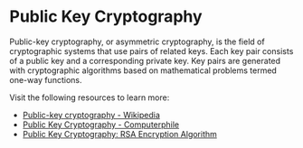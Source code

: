 # Public Key Cryptography

Public-key cryptography, or asymmetric cryptography, is the field of cryptographic systems that use pairs of related keys. Each key pair consists of a public key and a corresponding private key. Key pairs are generated with cryptographic algorithms based on mathematical problems termed one-way functions.

Visit the following resources to learn more:

- [Public-key cryptography - Wikipedia](https://en.wikipedia.org/wiki/Public-key_cryptography)
- [Public Key Cryptography - Computerphile](https://www.youtube.com/watch?v=GSIDS_lvRv4)
- [Public Key Cryptography: RSA Encryption Algorithm](https://www.youtube.com/watch?v=wXB-V_Keiu8)
